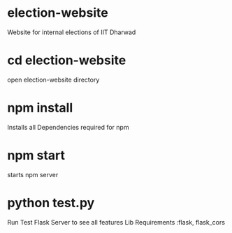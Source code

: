 # election-website
Website for internal elections of IIT Dharwad

# cd election-website
open election-website directory
# npm install
Installs all Dependencies required for npm 
# npm start
starts npm server

# python test.py
Run Test Flask Server to see all features
Lib Requirements :flask, flask_cors

